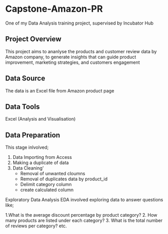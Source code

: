 # Capstone-Amazon-PR
One of my Data Analysis training project, supervised by Incubator Hub

## Project Overview
This project aims to ananlyse the products and customer review data by Amazon company, to generate insights that can guide product improvement, marketing strategies, and customers engagement

## Data Source
The data is an Excel file from Amazon product page

## Data Tools
Excel (Analysis and Visualisation)

## Data Preparation
This stage inlvolved;

1. Data Importing from Access
2. Making a duplicate of data
3. Data Cleaning'
   - Removal of unwanted cloumns
   - Removal of duplicates data by product_id
   - Delimit category column
   - create calculated column

Exploratory Data Analysis
EDA involved exploring data to answer questions like;

1.What is the average discount percentage by product category?
2. How many products are listed under each category?
3. What is the total number of reviews per category? etc.
